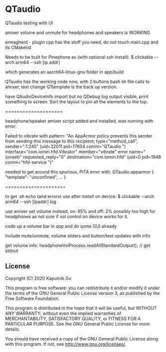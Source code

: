 # QTaudio

QTaudio testing with UI

amixer volume and unmute for headphones and speakers is WORKING

ermagherd - plugin cpp has the stuff you need, do not touch main.cpp and its CMakelist

Needs to be built for Pinephone as (with optional ssh install):
$ clickable --arch arm64 --ssh [ip addr]

which generates an aarch64-linux-gnu folder in app/build

QTaudio has the working code now, with 2 buttons bash sh file calls to amixer, text change
QTtemplate is the back up version.

have QAudioDeviceInfo import but no QDebug log output visible, print something to screen.
Sort the layout to pin all the elements to the top.

====================

headphone/speaker amixer script added and installed, was running with error:

Failed to vibrate with pattern: "An AppArmor policy prevents this sender from sending this message to this recipient; type=\"method_call\", sender=\":1.245\" (uid=32011 pid=17604 comm=\"QTaudio \") interface=\"com.lomiri.hfd.Vibrator\" member=\"vibrate\" error name=\"(unset)\" requested_reply=\"0\" destination=\"com.lomiri.hfd\" (uid=0 pid=1948 comm=\"hfd-service \")"

needed to get around this spurious, PITA error with:
QTaudio.apparmor { "template": "unconfined", ... }

=====================

to get .sh echo (and errors) use after install on device:
$ clickable --arch arm64 --ssh [ipaddr] log

use amixer set volume instead, on: 85% and off: 2%
possibly too high for headphones as not sure if vol control on device works for it.

code up a volume bar in app and do some GUI already

include mute/unmute, volume sliders and button/text updates with info

get volume info:
headphoneVolProcess.readAllStandardOutput(); // get stdout


## License

Copyright (C) 2020  Kaputnik Go

This program is free software: you can redistribute it and/or modify it under the terms of the GNU General Public License version 3, as published
by the Free Software Foundation.

This program is distributed in the hope that it will be useful, but WITHOUT ANY WARRANTY; without even the implied warranties of MERCHANTABILITY, SATISFACTORY QUALITY, or FITNESS FOR A PARTICULAR PURPOSE.  See the GNU General Public License for more details.

You should have received a copy of the GNU General Public License along with this program.  If not, see <http://www.gnu.org/licenses/>.
